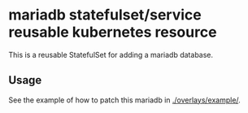 # mariadb statefulset/service reusable kubernetes resource

This is a reusable StatefulSet for adding a mariadb database.

## Usage

See the example of how to patch this mariadb in [./overlays/example/](./overlays/example/).

